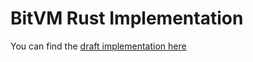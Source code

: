 # BitVM Rust Implementation 

You can find the [draft implementation here](https://github.com/BitVM/bitvm-js)
